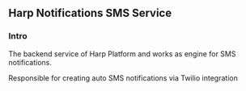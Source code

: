 ## Harp Notifications SMS Service

### Intro
The backend service of Harp Platform and works as engine for SMS notifications.

Responsible for creating auto SMS notifications via Twilio integration
